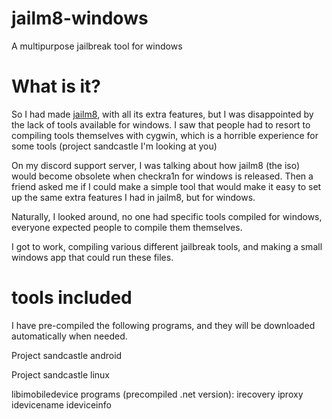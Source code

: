 # jailm8-windows
A multipurpose jailbreak tool for windows

# What is it?
So I had made [jailm8](https://github.com/SarKaa/jailm8), with all its extra features, but I was disappointed by the lack of tools available for windows. I saw that people had to resort to compiling tools themselves with cygwin, which is a horrible experience for some tools (project sandcastle I'm looking at you)

On my discord support server, I was talking about how jailm8 (the iso) would become obsolete when checkra1n for windows is released. Then a friend asked me if I could make a simple tool that would make it easy to set up the same extra features I had in jailm8, but for windows.

Naturally, I looked around, no one had specific tools compiled for windows, everyone expected people to compile them themselves.

I got to work, compiling various different jailbreak tools, and making a small windows app that could run these files. 

# tools included
I have pre-compiled the following programs, and they will be downloaded automatically when needed.

Project sandcastle android

Project sandcastle linux

libimobiledevice programs (precompiled .net version):
irecovery
iproxy
idevicename
ideviceinfo
